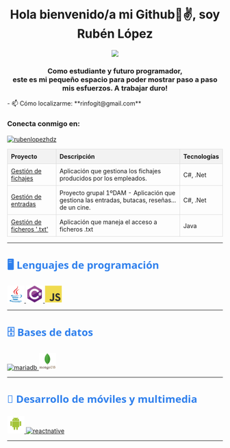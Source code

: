 <h1 align="center">Hola bienvenido/a mi Github👋✌️, soy Rubén López</h1>

<p align="center" width="300">
  <img align="center" width="200" src="https://nattia.com/wp-content/uploads/2023/10/java_image.png" />
  <h3 align="center">Como estudiante y futuro programador, <br> este es mi pequeño espacio para poder mostrar paso a paso mis esfuerzos. A trabajar duro!</h3>
</p>
- 📫 Cómo localizarme: **rinfogit@gmail.com**

<h3 align="left">Conecta conmigo en:</h3>
<p align="left">
<a href="https://linkedin.com/in/rubenlopezhdz" target="blank"><img align="center" src="https://raw.githubusercontent.com/rahuldkjain/github-profile-readme-generator/master/src/images/icons/Social/linked-in-alt.svg" alt="rubenlopezhdz" height="30" width="40" /></a>
</p>

<table style="width:100%; border-collapse: collapse;">
  <thead>
    <tr style="background-color: #f2f2f2;">
      <th style="border: 1px solid #dddddd; text-align: left; padding: 8px;">Proyecto</th>
      <th style="border: 1px solid #dddddd; text-align: left; padding: 8px;">Descripción</th>
      <th style="border: 1px solid #dddddd; text-align: left; padding: 8px;">Tecnologías</th>
    </tr>
  </thead>
  <tbody>
    <tr>
      <td style="border: 1px solid #dddddd; padding: 8px;"> <a href="https://github.com/rubenlopezhdz/gestion-de-fichajes"> Gestión de fichajes </a> </td>
      <td style="border: 1px solid #dddddd; padding: 8px;">Aplicación que gestiona los fichajes producidos por los empleados.</td>
      <td style="border: 1px solid #dddddd; padding: 8px;">C#, .Net</td>
    </tr>
    <tr>
      <td style="border: 1px solid #dddddd; padding: 8px;"> <a href="https://github.com/rubenlopezhdz/green-space-films"> Gestión de entradas </a> </td>
      <td style="border: 1px solid #dddddd; padding: 8px;"> Proyecto grupal 1ºDAM - Aplicación que gestiona las entradas, butacas, reseñas... de un cine.</td>
      <td style="border: 1px solid #dddddd; padding: 8px;">C#, .Net</td>
    </tr>
    <tr>
      <td style="border: 1px solid #dddddd; padding: 8px;"> <a href="https://github.com/rubenlopezhdz/green-space-films"> Gestión de ficheros '.txt' </a> </td>
      <td style="border: 1px solid #dddddd; padding: 8px;"> Aplicación que maneja el acceso a ficheros .txt</td>
      <td style="border: 1px solid #dddddd; padding: 8px;"> Java </td>
    </tr>
  </tbody>
</table>


<hr>
<h3 align="left" style="color:#2F80ED; font-family: 'Segoe UI', Tahoma, Geneva, Verdana, sans-serif; font-size:24px; font-weight:bold;">🖥️ Lenguajes de programación</h3>
<p align="left">
  <a href="https://www.java.com" target="_blank" rel="noreferrer">
    <img src="https://raw.githubusercontent.com/devicons/devicon/master/icons/java/java-original.svg" alt="java" width="40" height="40"/>
  </a>
  <a href="https://www.w3schools.com/cs/" target="_blank" rel="noreferrer">
    <img src="https://raw.githubusercontent.com/devicons/devicon/master/icons/csharp/csharp-original.svg" alt="csharp" width="40" height="40"/>
  </a>
  <a href="https://developer.mozilla.org/en-US/docs/Web/JavaScript" target="_blank" rel="noreferrer">
    <img src="https://raw.githubusercontent.com/devicons/devicon/master/icons/javascript/javascript-original.svg" alt="javascript" width="40" height="40"/>
  </a>
</p>

<hr>
<h3 align="left" style="color:#2F80ED; font-family: 'Segoe UI', Tahoma, Geneva, Verdana, sans-serif; font-size:24px; font-weight:bold;">🗄️ Bases de datos</h3>
<p align="left">
  <a href="https://mariadb.org/" target="_blank" rel="noreferrer">
    <img src="https://www.vectorlogo.zone/logos/mariadb/mariadb-icon.svg" alt="mariadb" width="40" height="40"/>
  </a>
  <a href="https://www.mongodb.com/" target="_blank" rel="noreferrer">
    <img src="https://raw.githubusercontent.com/devicons/devicon/master/icons/mongodb/mongodb-original-wordmark.svg" alt="mongodb" width="40" height="40"/>
  </a>
</p>

<hr>
<h3 align="left" style="color:#2F80ED; font-family: 'Segoe UI', Tahoma, Geneva, Verdana, sans-serif; font-size:24px; font-weight:bold;">📱 Desarrollo de móviles y multimedia</h3>
<p align="left">
  <a href="https://developer.android.com" target="_blank" rel="noreferrer">
    <img src="https://raw.githubusercontent.com/devicons/devicon/master/icons/android/android-original-wordmark.svg" alt="android" width="40" height="40"/>
  </a>
  <a href="https://reactnative.dev/" target="_blank" rel="noreferrer">
    <img src="https://reactnative.dev/img/header_logo.svg" alt="reactnative" width="40" height="40"/>
  </a>
</p>

<hr>
